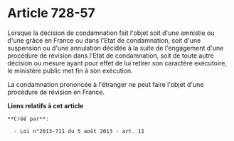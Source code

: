 # Article 728-57

Lorsque la décision de condamnation fait l'objet soit d'une amnistie ou d'une grâce en France ou dans l'Etat de condamnation,
soit d'une suspension ou d'une annulation décidée à la suite de l'engagement d'une procédure de révision dans l'Etat de
condamnation, soit de toute autre décision ou mesure ayant pour effet de lui retirer son caractère exécutoire, le ministère
public met fin à son exécution. 

La condamnation prononcée à l'étranger ne peut faire l'objet d'une procédure de révision en France.

**Liens relatifs à cet article**

	**Créé par**:

	  - Loi n°2013-711 du 5 août 2013 - art. 11
